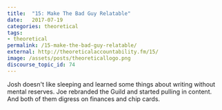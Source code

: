 ```yaml
---
title:  "15: Make The Bad Guy Relatable"
date:   2017-07-19
categories: theoretical
tags:
- theoretical
permalink: /15-make-the-bad-guy-relatable/
external: http://theoreticalaccountability.fm/15/
image: /assets/posts/theoreticallogo.png
discourse_topic_id: 74
---
```

Josh doesn't like sleeping and learned some things about writing without mental reserves. Joe rebranded the Guild and started pulling in content. And both of them digress on finances and chip cards.
<!--more-->